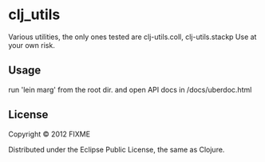 # clj_utils

Various utilities, the only ones tested are clj-utils.coll, clj-utils.stackp
Use at your own risk.

## Usage

run 'lein marg' from the root dir. and open API docs in /docs/uberdoc.html

## License

Copyright © 2012 FIXME

Distributed under the Eclipse Public License, the same as Clojure.
